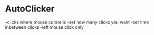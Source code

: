 # AutoClicker
-clicks where mouse cursor is
-set how many clicks you want
-set time inbetween clicks
-left mouse click only
